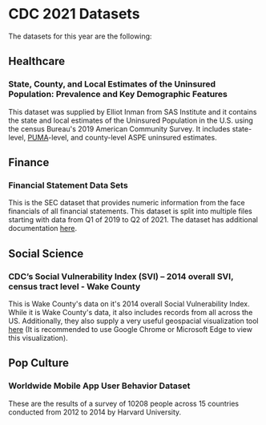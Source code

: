 # CDC 2021 Datasets

The datasets for this year are the following:

## Healthcare

### State, County, and Local Estimates of the Uninsured Population: Prevalence and Key Demographic Features
This dataset was supplied by Elliot Inman from SAS Institute and it contains the state and local estimates of the Uninsured Population in the U.S. using the census Bureau's 2019 American Community Survey. It includes state-level, [PUMA](https://www.census.gov/programs-surveys/geography/guidance/geo-areas/pumas.html)-level, and county-level ASPE uninsured estimates.

## Finance

### Financial Statement Data Sets
This is the SEC dataset that provides numeric information from the face financials of all financial statements. This dataset is split into multiple files starting with data from Q1 of 2019 to Q2 of 2021. The dataset has additional documentation [here](https://www.sec.gov/files/aqfs.pdf).

## Social Science

### CDC’s Social Vulnerability Index (SVI) – 2014 overall SVI, census tract level - Wake County
This is Wake County's data on it's 2014 overall Social Vulnerability Index. While it is Wake County's data, it also includes records from all across the US. Additionally, they also supply a very useful geospacial visualization tool [here](https://data-wake.opendata.arcgis.com/datasets/ral::cdcs-social-vulnerability-index-svi-2014-overall-svi-census-tract-level-wake-county/explore?location=35.299047%2C-79.049747%2C3.07) (It is recommended to use Google Chrome or Microsoft Edge to view this visualization).

## Pop Culture

### Worldwide Mobile App User Behavior Dataset
These are the results of a survey of 10208 people across 15 countries conducted from 2012 to 2014 by Harvard University.
